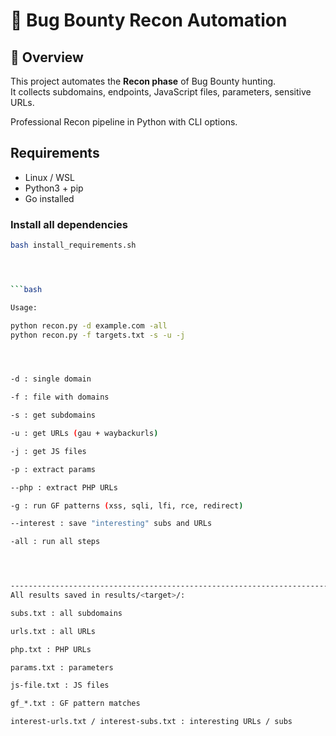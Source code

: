 
# 🔎 Bug Bounty Recon Automation

## 📌 Overview
This project automates the **Recon phase** of Bug Bounty hunting.  
It collects subdomains, endpoints, JavaScript files, parameters, sensitive URLs.



Professional Recon pipeline in Python with CLI options.

## Requirements

- Linux / WSL
- Python3 + pip
- Go installed

### Install all dependencies

```bash
bash install_requirements.sh




```bash

Usage:

python recon.py -d example.com -all
python recon.py -f targets.txt -s -u -j




-d : single domain

-f : file with domains

-s : get subdomains

-u : get URLs (gau + waybackurls)

-j : get JS files

-p : extract params

--php : extract PHP URLs

-g : run GF patterns (xss, sqli, lfi, rce, redirect)

--interest : save "interesting" subs and URLs

-all : run all steps




------------------------------------------------------------------------------------------------
All results saved in results/<target>/:

subs.txt : all subdomains

urls.txt : all URLs

php.txt : PHP URLs

params.txt : parameters

js-file.txt : JS files

gf_*.txt : GF pattern matches

interest-urls.txt / interest-subs.txt : interesting URLs / subs






